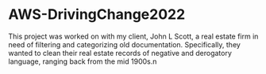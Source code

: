 # AWS-DrivingChange2022
This project was worked on with my client, John L Scott, a real estate firm in need of filtering and categorizing old documentation. Specifically, they wanted to clean their real estate records of negative and derogatory language, ranging back from the mid 1900s.n

